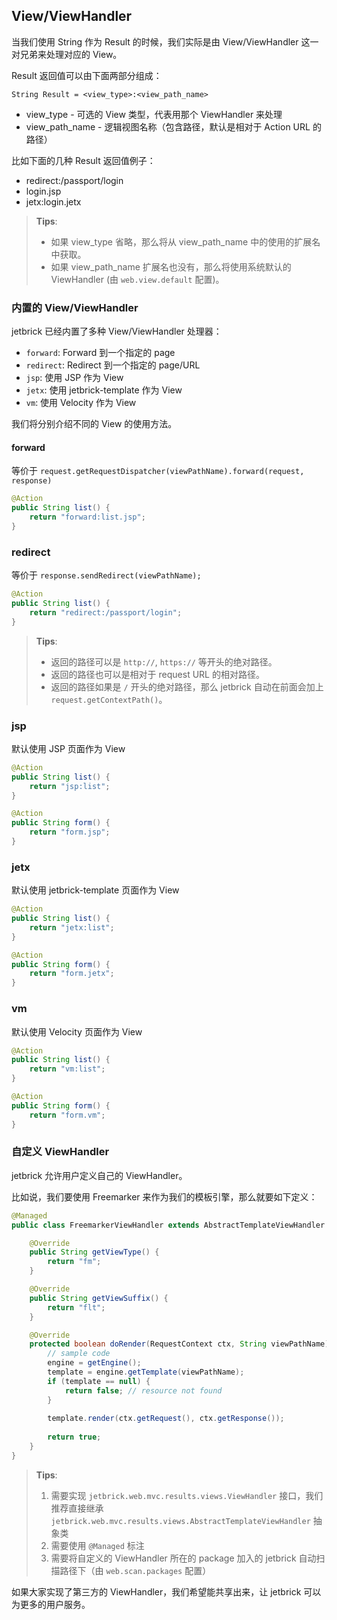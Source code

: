 View/ViewHandler
-----------------------------------

当我们使用 String 作为 Result 的时候，我们实际是由 View/ViewHandler 这一对兄弟来处理对应的 View。

Result 返回值可以由下面两部分组成：

```
String Result = <view_type>:<view_path_name>
```

* view_type - 可选的 View 类型，代表用那个 ViewHandler 来处理
* view_path_name - 逻辑视图名称（包含路径，默认是相对于 Action URL 的路径）

比如下面的几种 Result 返回值例子：

* redirect:/passport/login
* login.jsp
* jetx:login.jetx

> **Tips**: 
> * 如果 view_type 省略，那么将从 view_path_name 中的使用的扩展名中获取。
> * 如果 view_path_name 扩展名也没有，那么将使用系统默认的 ViewHandler (由 `web.view.default` 配置)。


### 内置的 View/ViewHandler

jetbrick 已经内置了多种 View/ViewHandler 处理器：

* `forward`: Forward 到一个指定的 page
* `redirect`: Redirect 到一个指定的 page/URL
* `jsp`: 使用 JSP 作为 View
* `jetx`: 使用 jetbrick-template 作为 View
* `vm`: 使用 Velocity 作为 View

我们将分别介绍不同的 View 的使用方法。

#### forward

等价于 `request.getRequestDispatcher(viewPathName).forward(request, response)`

```java
@Action
public String list() {
    return "forward:list.jsp";
}
```

### redirect

等价于 `response.sendRedirect(viewPathName);`

```java
@Action
public String list() {
    return "redirect:/passport/login";
}
```

> **Tips**: 
> * 返回的路径可以是 `http://`, `https://` 等开头的绝对路径。
> * 返回的路径也可以是相对于 request URL 的相对路径。
> * 返回的路径如果是 `/` 开头的绝对路径，那么 jetbrick 自动在前面会加上 `request.getContextPath()`。


### jsp

默认使用 JSP 页面作为 View

```java
@Action
public String list() {
    return "jsp:list";
}

@Action
public String form() {
    return "form.jsp";
}
```


### jetx

默认使用 jetbrick-template 页面作为 View

```java
@Action
public String list() {
    return "jetx:list";
}

@Action
public String form() {
    return "form.jetx";
}
```


### vm

默认使用 Velocity 页面作为 View

```java
@Action
public String list() {
    return "vm:list";
}

@Action
public String form() {
    return "form.vm";
}
```

### 自定义 ViewHandler

jetbrick 允许用户定义自己的 ViewHandler。

比如说，我们要使用 Freemarker 来作为我们的模板引擎，那么就要如下定义：

```java
@Managed
public class FreemarkerViewHandler extends AbstractTemplateViewHandler {

    @Override
    public String getViewType() {
        return "fm";
    }

    @Override
    public String getViewSuffix() {
        return "flt";
    }

    @Override
    protected boolean doRender(RequestContext ctx, String viewPathName) {
        // sample code
        engine = getEngine();
        template = engine.getTemplate(viewPathName);
        if (template == null) {
            return false; // resource not found
        }
        
        template.render(ctx.getRequest(), ctx.getResponse());
        
        return true;
    }
}
```

> **Tips**: 
> 1. 需要实现 `jetbrick.web.mvc.results.views.ViewHandler` 接口，我们推荐直接继承 `jetbrick.web.mvc.results.views.AbstractTemplateViewHandler` 抽象类
> 2. 需要使用 `@Managed` 标注
> 3. 需要将自定义的 ViewHandler 所在的 package 加入的 jetbrick 自动扫描路径下（由 `web.scan.packages` 配置）

如果大家实现了第三方的 ViewHandler，我们希望能共享出来，让 jetbrick 可以为更多的用户服务。


